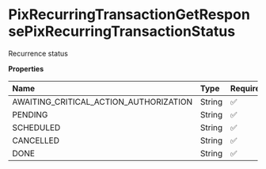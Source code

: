 # PixRecurringTransactionGetResponsePixRecurringTransactionStatus

Recurrence status

**Properties**

| Name                                   | Type   | Required | Description                              |
| :------------------------------------- | :----- | :------- | :--------------------------------------- |
| AWAITING_CRITICAL_ACTION_AUTHORIZATION | String | ✅       | "AWAITING_CRITICAL_ACTION_AUTHORIZATION" |
| PENDING                                | String | ✅       | "PENDING"                                |
| SCHEDULED                              | String | ✅       | "SCHEDULED"                              |
| CANCELLED                              | String | ✅       | "CANCELLED"                              |
| DONE                                   | String | ✅       | "DONE"                                   |

<!-- This file was generated by liblab | https://liblab.com/ -->
